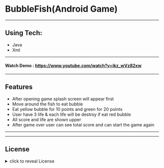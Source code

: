 # BubbleFish(Android Game)

---
## Using Tech:

* Java
* Xml
---
#### Watch Demo : https://www.youtube.com/watch?v=ikz_wVz82xw
---
## Features

*	After opening game splash screen will appear first
*	Move around the fish to eat bubble
*	Eat yellow bubble for 10 points and green for 20 points
*	User have 3 life & each life will be destroy if eat red bubble
*	All score and life are shown upper
*	After game over user can see total score and can start the game again

---


---
## License
<details>
    <summary>
        click to reveal License
    </summary>
    
    The MIT License (MIT)
    
    Copyright (c) 2016 Tan Jun Rong
    
    Permission is hereby granted, free of charge, to any person obtaining a copy
    of this software and associated documentation files (the "Software"), to deal
    in the Software without restriction, including without limitation the rights
    to use, copy, modify, merge, publish, distribute, sublicense, and/or sell
    copies of the Software, and to permit persons to whom the Software is
    furnished to do so, subject to the following conditions:
    
    The above copyright notice and this permission notice shall be included in all
    copies or substantial portions of the Software.
    
    THE SOFTWARE IS PROVIDED "AS IS", WITHOUT WARRANTY OF ANY KIND, EXPRESS OR
    IMPLIED, INCLUDING BUT NOT LIMITED TO THE WARRANTIES OF MERCHANTABILITY,
    FITNESS FOR A PARTICULAR PURPOSE AND NONINFRINGEMENT. IN NO EVENT SHALL THE
    AUTHORS OR COPYRIGHT HOLDERS BE LIABLE FOR ANY CLAIM, DAMAGES OR OTHER
    LIABILITY, WHETHER IN AN ACTION OF CONTRACT, TORT OR OTHERWISE, ARISING FROM,
    OUT OF OR IN CONNECTION WITH THE SOFTWARE OR THE USE OR OTHER DEALINGS IN THE
    SOFTWARE.


</details>
